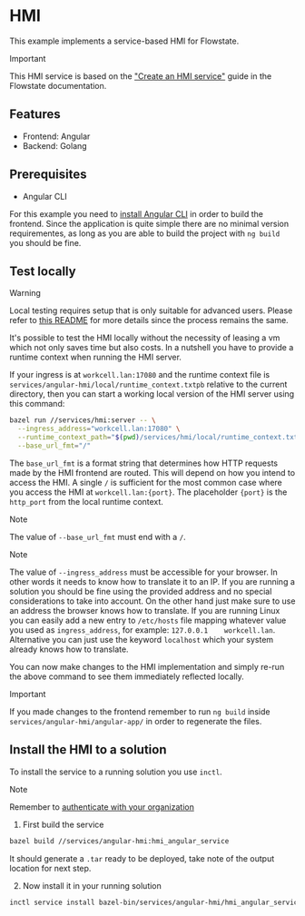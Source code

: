 # HMI

This example implements a service-based HMI for Flowstate.

> [!IMPORTANT]
> This HMI service is based on the ["Create an HMI service"](https://flowstate.intrinsic.ai/docs/assets/create_new_assets/create_services/implement_service_scenarios/create_hmi_service/) guide in the Flowstate documentation.

## Features

* Frontend: Angular
* Backend: Golang

## Prerequisites

* Angular CLI

For this example you need to [install Angular CLI](https://angular.dev/tools/cli/setup-local#install-the-angular-cli) in order to build the frontend. Since the application is quite simple there are no minimal version requirementes, as long as you are able to build the project with `ng build` you should be fine.

## Test locally

> [!WARNING]
> Local testing requires setup that is only suitable for advanced users.
> Please refer to [this README](../hmi/README.md) for more details since the process remains the same.

It's possible to test the HMI locally without the necessity of leasing a vm which not only saves time but also costs.
In a nutshell you have to provide a runtime context when running the HMI server.

If your ingress is at `workcell.lan:17080` and the runtime context file is `services/angular-hmi/local/runtime_context.txtpb` relative to the current directory, then you can start a working local version of the HMI server using this command:

```sh
bazel run //services/hmi:server -- \
  --ingress_address="workcell.lan:17080" \
  --runtime_context_path="$(pwd)/services/hmi/local/runtime_context.txtpb" \
  --base_url_fmt="/"
```

The `base_url_fmt` is a format string that determines how HTTP requests made by the HMI frontend are routed.
This will depend on how you intend to access the HMI.
A single `/` is sufficient for the most common case where you access the HMI at `workcell.lan:{port}`.
The placeholder `{port}` is the `http_port` from the local runtime context.

> [!NOTE]
> The value of `--base_url_fmt` must end with a `/`.

> [!NOTE]
> The value of `--ingress_address` must be accessible for your browser. In other words it needs to know how to translate it to an IP. 
> If you are running a solution you should be fine using the provided address and no special considerations to take into account.
> On the other hand just make sure to use an address the browser knows how to translate. If you are running Linux you can easily add a new entry to `/etc/hosts` file mapping whatever value you used as `ingress_address`, for example: `127.0.0.1    workcell.lan`. Alternative you can just use the keyword `localhost` which your system already knows how to translate.

You can now make changes to the HMI implementation and simply re-run the above command to see them immediately reflected locally.

> [!IMPORTANT]
> If you made changes to the frontend remember to run `ng build` inside `services/angular-hmi/angular-app/` in order to regenerate the files.


## Install the HMI to a solution

To install the service to a running solution you use `inctl`.

> [!NOTE]
> Remember to [authenticate with your organization](https://flowstate.intrinsic.ai/docs/guides/build_with_code/connect_to_an_organization/#authenticate-with-your-organization) 

1. First build the service
```sh
bazel build //services/angular-hmi:hmi_angular_service
```
It should generate a `.tar` ready to be deployed, take note of the output location for next step.

2. Now install it in your running solution
```sh
inctl service install bazel-bin/services/angular-hmi/hmi_angular_service.bundle.tar --org=ORGANIZATION_NAME --address="workcell.lan:17080"
```
